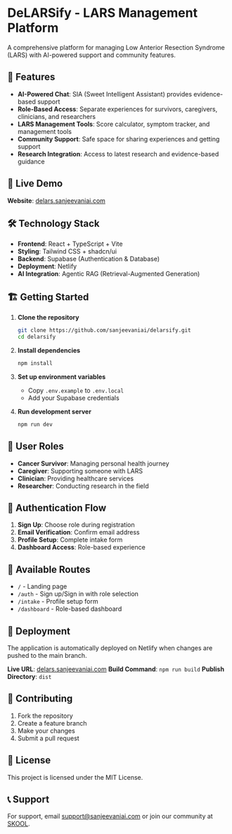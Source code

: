 # DeLARSify - LARS Management Platform

A comprehensive platform for managing Low Anterior Resection Syndrome (LARS) with AI-powered support and community features.

## 🌟 Features

- **AI-Powered Chat**: SIA (Sweet Intelligent Assistant) provides evidence-based support
- **Role-Based Access**: Separate experiences for survivors, caregivers, clinicians, and researchers
- **LARS Management Tools**: Score calculator, symptom tracker, and management tools
- **Community Support**: Safe space for sharing experiences and getting support
- **Research Integration**: Access to latest research and evidence-based guidance

## 🚀 Live Demo

**Website**: [delars.sanjeevaniai.com](https://delars.sanjeevaniai.com)

## 🛠 Technology Stack

- **Frontend**: React + TypeScript + Vite
- **Styling**: Tailwind CSS + shadcn/ui
- **Backend**: Supabase (Authentication & Database)
- **Deployment**: Netlify
- **AI Integration**: Agentic RAG (Retrieval-Augmented Generation)

## 🏗 Getting Started

1. **Clone the repository**
   ```bash
   git clone https://github.com/sanjeevaniai/delarsify.git
   cd delarsify
   ```

2. **Install dependencies**
   ```bash
   npm install
   ```

3. **Set up environment variables**
   - Copy `.env.example` to `.env.local`
   - Add your Supabase credentials

4. **Run development server**
   ```bash
   npm run dev
   ```

## 👥 User Roles

- **Cancer Survivor**: Managing personal health journey
- **Caregiver**: Supporting someone with LARS
- **Clinician**: Providing healthcare services
- **Researcher**: Conducting research in the field

## 🔐 Authentication Flow

1. **Sign Up**: Choose role during registration
2. **Email Verification**: Confirm email address
3. **Profile Setup**: Complete intake form
4. **Dashboard Access**: Role-based experience

## 📱 Available Routes

- `/` - Landing page
- `/auth` - Sign up/Sign in with role selection
- `/intake` - Profile setup form
- `/dashboard` - Role-based dashboard

## 🚀 Deployment

The application is automatically deployed on Netlify when changes are pushed to the main branch.

**Live URL**: [delars.sanjeevaniai.com](https://delars.sanjeevaniai.com)
**Build Command**: `npm run build`
**Publish Directory**: `dist`

## 🤝 Contributing

1. Fork the repository
2. Create a feature branch
3. Make your changes
4. Submit a pull request

## 📄 License

This project is licensed under the MIT License.

## 📞 Support

For support, email support@sanjeevaniai.com or join our community at [SKOOL](https://www.skool.com/lets-delarsify/about?ref=31e315a378cf46bc851bf447eb51d738).